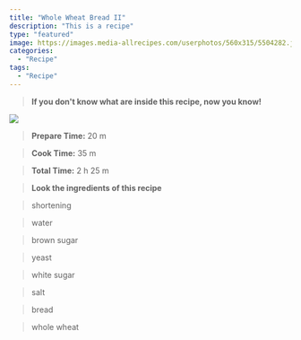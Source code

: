 ```yaml
---
title: "Whole Wheat Bread II"
description: "This is a recipe"
type: "featured"
image: https://images.media-allrecipes.com/userphotos/560x315/5504282.jpg
categories: 
  - "Recipe"
tags: 
  - "Recipe"
---
```



>**If you don't know what are inside this recipe, now you know!**

![](../images/Recipes-Banner.jpg)
> **Prepare Time:** 20 m


> **Cook Time:** 35 m


> **Total Time:** 2 h 25 m

> **Look the ingredients of this recipe**

> shortening

> water

> brown sugar

> yeast

> white sugar

> salt

> bread

> whole wheat

